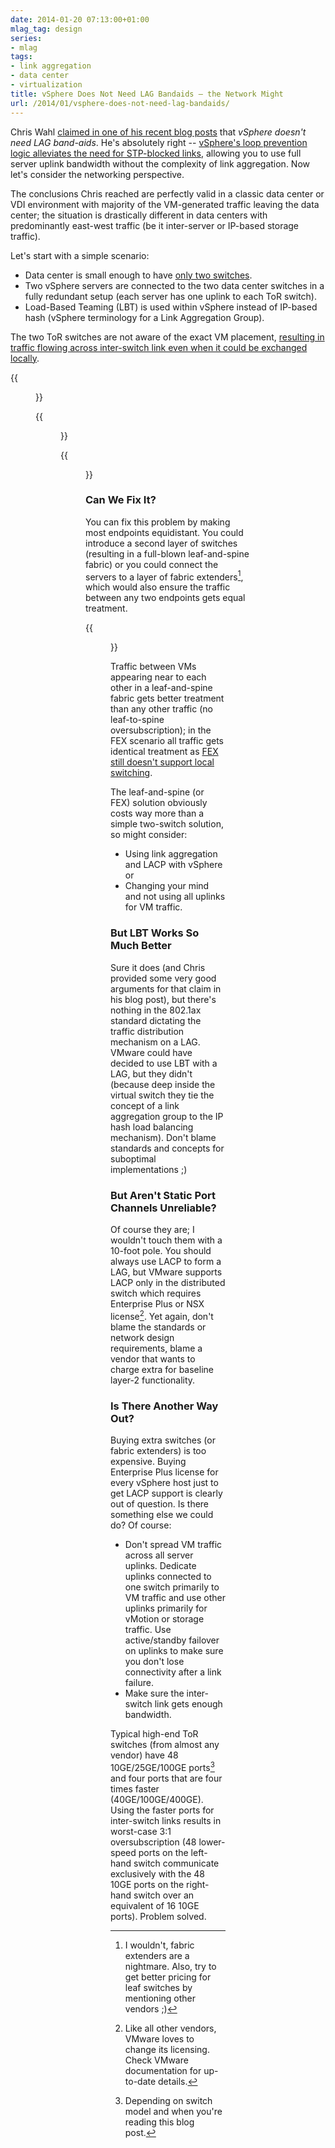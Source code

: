 ```yaml
---
date: 2014-01-20 07:13:00+01:00
mlag_tag: design
series:
- mlag
tags:
- link aggregation
- data center
- virtualization
title: vSphere Does Not Need LAG Bandaids – the Network Might
url: /2014/01/vsphere-does-not-need-lag-bandaids/
---
```

Chris Wahl [claimed in one of his recent blog posts](http://wahlnetwork.com/2014/01/13/vsphere-need-lag-bandaids/) that *vSphere doesn\'t need LAG band-aids*. He\'s absolutely right -- [vSphere's loop prevention logic alleviates the need for STP-blocked links](/2010/11/vmware-virtual-switch-no-need-for-stp/), allowing you to use full server uplink bandwidth without the complexity of link aggregation. Now let's consider the networking perspective.
<!--more-->
The conclusions Chris reached are perfectly valid in a classic data center or VDI environment with majority of the VM-generated traffic leaving the data center; the situation is drastically different in data centers with predominantly east-west traffic (be it inter-server or IP-based storage traffic).

Let's start with a simple scenario:

- Data center is small enough to have [only two switches](/2014/10/all-you-need-are-two-top-of-rack/).
- Two vSphere servers are connected to the two data center switches in a fully redundant setup (each server has one uplink to each ToR switch).
- Load-Based Teaming (LBT) is used within vSphere instead of IP-based hash (vSphere terminology for a Link Aggregation Group).

The two ToR switches are not aware of the exact VM placement, [resulting in traffic flowing across inter-switch link even when it could be exchanged locally](/2011/01/vswitch-in-multi-chassis-link/).

{{<figure src="/2014/01/s320-vSwitch_MLAG_Phy.png" caption="Physical connectivity">}}

{{<figure src="/2014/01/s320-vSwitch_MLAG_Log.png" caption="VM MAC reachability as seen by the switches">}}

{{<figure src="/2014/01/s320-vSwitch_MLAG_Traffic.png" caption="Traffic flow between VMs on adjacent hypervisor hosts">}}

### Can We Fix It?

You can fix this problem by making most endpoints equidistant. You could introduce a second layer of switches (resulting in a full-blown leaf-and-spine fabric) or you could connect the servers to a layer of fabric extenders[^NOFEX], which would also ensure the traffic between any two endpoints gets equal treatment.

{{<figure src="/2014/01/s400-FEX_LAG.png">}}

[^NOFEX]: I wouldn't, fabric extenders are a nightmare. Also, try to get better pricing for leaf switches by mentioning other vendors ;)

Traffic between VMs appearing near to each other in a leaf-and-spine fabric gets better treatment than any other traffic (no leaf-to-spine oversubscription); in the FEX scenario all traffic gets identical treatment as [FEX still doesn't support local switching](http://www.cisco.com/en/US/docs/switches/datacenter/nexus2000/sw/configuration/guide/rel_6_2/b_Configuring_the_Cisco_Nexus_2000_Series_Fabric_Extender_rel_6_2_chapter_01.html).

The leaf-and-spine (or FEX) solution obviously costs way more than a simple two-switch solution, so might consider:

* Using link aggregation and LACP with vSphere or
* Changing your mind and not using all uplinks for VM traffic.

### But LBT Works So Much Better

Sure it does (and Chris provided some very good arguments for that claim in his blog post), but there's nothing in the 802.1ax standard dictating the traffic distribution mechanism on a LAG. VMware could have decided to use LBT with a LAG, but they didn't (because deep inside the virtual switch they tie the concept of a link aggregation group to the IP hash load balancing mechanism). Don't blame standards and concepts for suboptimal implementations ;)

### But Aren't Static Port Channels Unreliable?

Of course they are; I wouldn't touch them with a 10-foot pole. You should always use LACP to form a LAG, but VMware supports LACP only in the distributed switch which requires Enterprise Plus or NSX license[^MAYBE]. Yet again, don't blame the standards or network design requirements, blame a vendor that wants to charge extra for baseline layer-2 functionality.

[^MAYBE]: Like all other vendors, VMware loves to change its licensing. Check VMware documentation for up-to-date details.

### Is There Another Way Out?

Buying extra switches (or fabric extenders) is too expensive. Buying Enterprise Plus license for every vSphere host just to get LACP support is clearly out of question. Is there something else we could do? Of course:

* Don't spread VM traffic across all server uplinks. Dedicate uplinks connected to one switch primarily to VM traffic and use other uplinks primarily for vMotion or storage traffic. Use active/standby failover on uplinks to make sure you don't lose connectivity after a link failure.
* Make sure the inter-switch link gets enough bandwidth.

Typical high-end ToR switches (from almost any vendor) have 48 10GE/25GE/100GE ports[^MOD] and four ports that are four times faster (40GE/100GE/400GE). Using the faster ports for inter-switch links results in worst-case 3:1 oversubscription (48 lower-speed ports on the left-hand switch communicate exclusively with the 48 10GE ports on the right-hand switch over an equivalent of 16 10GE ports). Problem solved.

[^MOD]: Depending on switch model and when you're reading this blog post.